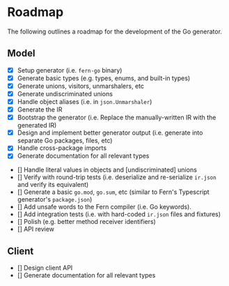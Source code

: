 # Roadmap

The following outlines a roadmap for the development of the Go generator.

## Model

- [x] Setup generator (i.e. `fern-go` binary)
- [x] Generate basic types (e.g. types, enums, and built-in types)
- [x] Generate unions, visitors, unmarshalers, etc
- [x] Generate undiscriminated unions
- [x] Handle object aliases (i.e. in `json.Unmarshaler`)
- [x] Generate the IR
- [x] Bootstrap the generator (i.e. Replace the manually-written IR with the generated IR)
- [x] Design and implement better generator output (i.e. generate into separate Go packages, files, etc)
- [x] Handle cross-package imports
- [x] Generate documentation for all relevant types
- [] Handle literal values in objects and [undiscriminated] unions
- [] Verify with round-trip tests (i.e. deserialize and re-serialize `ir.json` and verify its equivalent)
- [] Generate a basic `go.mod`, `go.sum`, etc (similar to Fern's Typescript generator's `package.json`)
- [] Add unsafe words to the Fern compiler (i.e. Go keywords).
- [] Add integration tests (i.e. with hard-coded `ir.json` files and fixtures)
- [] Polish (e.g. better method receiver identifiers)
- [] API review

## Client

- [] Design client API
- [] Generate documentation for all relevant types
